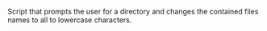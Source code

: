 Script that prompts the user for a directory and changes the contained files names to all to lowercase characters.